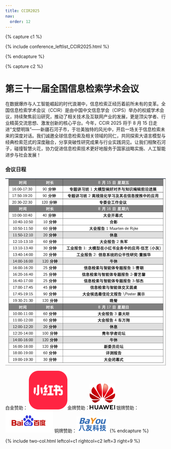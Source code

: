 ```yaml
---
title: CCIR2025
nav:
  order: 12
---
```


{% capture c1 %}

{% include conference_leftlist_CCIR2025.html %}

{% endcapture %}

{% capture c2 %}

# <i class="fas fa-feather-alt"></i>第三十一届全国信息检索学术会议

在数据爆炸与人工智能崛起的时代浪潮中，信息检索正经历着前所未有的变革。全国信息检索学术会议（CCIR）是由中国中文信息学会（CIPS）举办的权威学术会议，持续聚焦前沿研究，推动了相关技术及互联网产业的发展，更是顶尖学者、行业精英交流思想、激发创新的核心平台。今年，CCIR 2025 将于 8 月 15 日走进“戈壁明珠”——新疆石河子市，于壮美独特的风光中，开启一场关于信息检索未来的深度对话。我们诚邀全球信息检索及相关领域的同仁，共同探索大语言模型与经典检索范式的深度融合，分享突破性研究成果与行业实践洞见。让我们相聚石河子，碰撞智慧火花，协力促进信息检索技术更好地服务于国家战略实施、人工智能进步与社会发展！

### 会议日程

<img src="./assets/agenda.PNG" style="width: 800px;">
<p></p>

白金赞助： <img src="./assets/白金赞助-小红书.png" style="width: 121px;">金牌赞助：<img src="./assets/金牌赞助-华为.jpg" style="width: 80px;"> 银牌赞助：<img src="./assets/银牌赞助-百度.png" style="width: 150px;"> 铜牌赞助：<img src="./assets/铜牌赞助-八友科技.png" style="width: 100px;">
{% endcapture %}

{% include two-col.html leftcol=c1 rightcol=c2 left=3 right=9 %}
